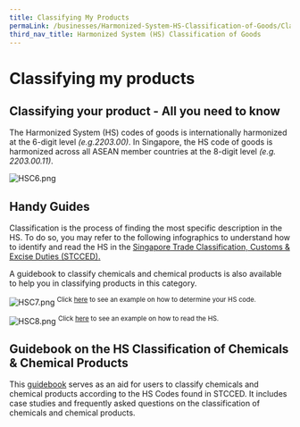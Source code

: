 ```yaml
---
title: Classifying My Products
permaLink: /businesses/Harmonized-System-HS-Classification-of-Goods/Classifying-My-Products
third_nav_title: Harmonized System (HS) Classification of Goods
---
```


# Classifying my products

## **Classifying your product - All you need to know**

The Harmonized System (HS) codes of goods is internationally harmonized at the 6-digit level  _(e.g.2203.00)_. In Singapore, the HS code of goods is harmonized across all ASEAN member countries at the 8-digit level  _(e.g. 2203.00.11)_.

![HSC6.png](https://github.com/isomerpages/singapore-customs/blob/staging/images/HSC6.png?raw=true)

## Handy Guides

Classification is the process of finding the most specific description in the HS. To do so, you may refer to the following infographics to understand how to identify and read the HS in the  [Singapore Trade Classification, Customs & Excise Duties (STCCED)](https://www.customs.gov.sg/-/media/cus/files/business/harmonized-system-classification-of-goods/resources/stcced/stcced-2018-march-2019-version/index.html)[.](https://www.customs.gov.sg/-/media/cus/files/business/harmonized-system-classification-of-goods/resources/stcced/stcced-2018-march-2019-version/index.html)

A guidebook to classify chemicals and chemical products is also available to help you in classifying products in this category.

![HSC7.png](https://github.com/isomerpages/singapore-customs/blob/staging/images/HSC7.png?raw=true)
<sup>Click [here](https://www.customs.gov.sg/-/media/cus/files/business/harmonized-system-classification-of-goods/resources/hs-code-guides/how-to-determine-hs-code.pdf) to see an example on how to determine your HS code.

![HSC8.png](https://github.com/isomerpages/singapore-customs/blob/staging/images/HSC8.png?raw=true)
<sup>Click [here](https://www.customs.gov.sg/-/media/cus/files/business/harmonized-system-classification-of-goods/resources/hs-code-guides/how-to-read-the-hs.pdf) to see an example on how to read the HS.

## Guidebook on the HS Classification of Chemicals & Chemical Products

This [guidebook](https://www.customs.gov.sg/-/media/cus/files/business/chemical-guide_edition1_final_030420.pdf)  serves as an aid for users to classify chemicals and chemical products according to the HS Codes found in STCCED. It includes case studies and frequently asked questions on the classification of chemicals and chemical products.
